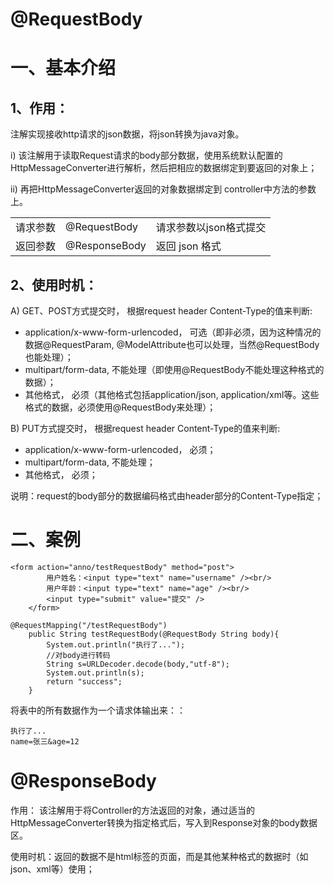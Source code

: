 # @RequestBody

# 一、基本介绍

## 1、作用：

注解实现接收http请求的json数据，将json转换为java对象。 

   i) 该注解用于读取Request请求的body部分数据，使用系统默认配置的HttpMessageConverter进行解析，然后把相应的数据绑定到要返回的对象上；

   ii) 再把HttpMessageConverter返回的对象数据绑定到 controller中方法的参数上。

|          |               |                        |
| -------- | ------------- | ---------------------- |
| 请求参数 | @RequestBody  | 请求参数以json格式提交 |
| 返回参数 | @ResponseBody | 返回 json 格式         |

## 2、使用时机：

A)   GET、POST方式提交时， 根据request header Content-Type的值来判断:

-   application/x-www-form-urlencoded， 可选（即非必须，因为这种情况的数据@RequestParam, @ModelAttribute也可以处理，当然@RequestBody也能处理）；
-   multipart/form-data, 不能处理（即使用@RequestBody不能处理这种格式的数据）；
-   其他格式， 必须（其他格式包括application/json, application/xml等。这些格式的数据，必须使用@RequestBody来处理）；

B)   PUT方式提交时， 根据request header Content-Type的值来判断:

-   application/x-www-form-urlencoded， 必须；
-   multipart/form-data, 不能处理；
-   其他格式， 必须；

说明：request的body部分的数据编码格式由header部分的Content-Type指定；



# 二、案例

```
<form action="anno/testRequestBody" method="post">
        用户姓名：<input type="text" name="username" /><br/>
        用户年龄：<input type="text" name="age" /><br/>
        <input type="submit" value="提交" />
    </form>
```



```
@RequestMapping("/testRequestBody")
    public String testRequestBody(@RequestBody String body){
        System.out.println("执行了...");
        //对body进行转码
        String s=URLDecoder.decode(body,"utf-8");
        System.out.println(s);
        return "success";
    }
```

将表中的所有数据作为一个请求体输出来：：

```
执行了... 
name=张三&age=12
```





# @ResponseBody

作用： 该注解用于将Controller的方法返回的对象，通过适当的HttpMessageConverter转换为指定格式后，写入到Response对象的body数据区。

使用时机：返回的数据不是html标签的页面，而是其他某种格式的数据时（如json、xml等）使用；